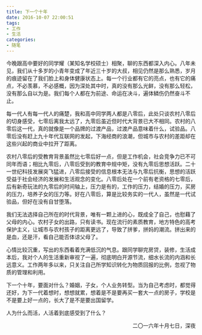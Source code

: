 ```yaml
---
title: 下一个十年
date: 2016-10-07 22:00:51
tags:
- 工作
- 生活
categories:
- 随笔
---
```


今晚跟高中要好的同学耀（某知名学校硕士）相聚，聊的东西都深入内心。八年未见，我们从十多岁的小青年变成了年近三十岁的大叔，相见仍然是那么熟悉，岁月的痕迹留在了我们脸上和身体健康状态上。每一个行业都有它的亮点，也有它的痛点，不必羡慕，不必感概，因为深处其中时，真的没有那么光鲜，没有那么轻松，没有那么自以为是。我们每个人都在为前途、命运在决斗，遍体鳞伤仍然奋斗不止。

<!-- more -->

每一代人有每一代人的痛楚，我和高中同学两人都是八零后，此处只谈农村八零后的切身感受，七零后离我太远了，九零后虽近但时代大背景已大不相同。农村的八零后这一代，真的就像是一个品牌的过渡产品，过渡产品意味着什么，试验品。八零后没有赶上九十年代互联网的发起，下海经商的浪潮，但城市与农村的差距却在这些兴起的商业中拉开了距离。

农村八零后的受教育背景虽然比七零后好一点，但是工作机会，社会竞争力已不可同年而语；相比九零后，八零后受到的教育中规中矩，没有九零后思想活跃。二十一世纪科技发展突飞猛进，八零后接受的信息根本无法与九零后抗衡，思想的活跃受益于社会经济的发展和生活观念的变化。八零后处在一个前有老资格的七零后，后有新奇玩法的九零后的时间轴上，压力是有的，工作的压力，结婚的压力，买房的压力，培养子女的压力等。好在八零后，算是比较务实的一代人，虽然是一代试验品，但好在没有自甘堕落。

我们无法选择自己所在的时代背景，唯有一颗上进的心，既成全了自己，也慰藉了父母的内心。农村子女的出路，只有读书。现在流行的素质教育，地方特色的高考保护主义，让城市与农村孩子的距离更远了，导致了拼爹，拼妈的潮流。拼出来的是血，还是汗，看自己能否体谅父母了。

心情比较沉重，写出的东西看着充满低沉的气息。跟同学聊完房贷，装修，生活成本后，我对个人的生活重新审视了一遍，彻底明白开源节流，细水长流的内涵和长远意义。工作两年多以来，只关注自己所学知识转化为物质回报的比例，忽视了物质的管理和利用。

下一个十年，要面对什么？婚姻，子女，个人业务转型。当为自己考虑时，都觉得还好，为下一代着想时，想想就累，想着是不是要再买一套大一点的房子，学校是不是要上好一点的，长大了是不是要出国留学。

人为什么而活，人活着到底感受到了什么？

<p align="right">二〇一六年十月七日，深夜</p>
